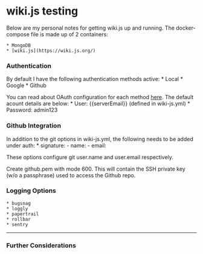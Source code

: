 # wiki.js testing

Below are my personal notes for getting wiki.js up and running. The docker-compose file is made up of 2 containers:

    * MongoDB
    * [wiki.js](https://wiki.js.org/)

### Authentication
By default I have the following authentication methods active:
    * Local
    * Google
    * Github

You can read about OAuth configuration for each method [here](https://docs.requarks.io/wiki/install/authentication). The default acount details are below:
    * User:     {{serverEmail}} (defined in wiki-js.yml)
    * Password: admin123

### Github Integration
In addition to the git options in wiki-js.yml, the following needs to be added under auth:
    * signature:
      - name:
      - email:

These options configure git user.name and user.email respectively. 

Create github.pem with mode 600. This will contain the SSH private key (w/o a passphrase) used to access the Github repo.

### Logging Options
    * bugsnag
    * loggly
    * papertrail
    * rollbar
    * sentry

---
### Further Considerations
